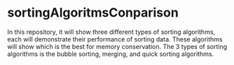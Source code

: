 # sortingAlgoritmsConparison
In this repository, it will show three different types of sorting algorithms, each will demonstrate their performance of sorting data. These algorithms will show which is the best for memory conservation. The 3 types of sorting algorithms is the bubble sorting, merging, and quick sorting algorithms. 
